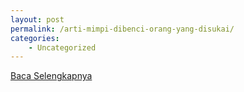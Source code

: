 ```yaml
---
layout: post
permalink: /arti-mimpi-dibenci-orang-yang-disukai/
categories:
    - Uncategorized
---
```


[Baca Selengkapnya](/06)